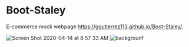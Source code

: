 # Boot-Staley
E-commerce mock webpage
https://ggutierrez113.github.io/Boot-Staley/.

![Screen Shot 2020-04-14 at 8 57 33 AM](https://user-images.githubusercontent.com/51174733/79233786-eb547e80-7e2e-11ea-9fed-ad40c0a5a04f.png)
![backgrounf](https://user-images.githubusercontent.com/51174733/79233792-ec85ab80-7e2e-11ea-8d6a-f70e9debfcd5.png)
